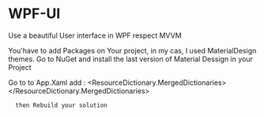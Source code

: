 # WPF-UI
Use a beautiful User interface in WPF respect MVVM


You'have to add Packages on Your project, in my cas, I used MaterialDesign themes.
Go to NuGet and install the last version of Material Dessign in your Project

Go to to App.Xaml add :
<ResourceDictionary.MergedDictionaries>
        <ResourceDictionary Source="pack://application:,,,/MaterialDesignThemes.Wpf;component/Themes/MaterialDesignTheme.Button.xaml" />
        <ResourceDictionary Source="pack://application:,,,/MaterialDesignThemes.Wpf;component/Themes/MaterialDesignTheme.PopupBox.xaml" />
        <ResourceDictionary Source="pack://application:,,,/MaterialDesignThemes.Wpf;component/Themes/MaterialDesignTheme.TextBlock.xaml" />
        <!-- throw in some extra colour for our floating action button -->
        <ResourceDictionary Source="pack://application:,,,/MaterialDesignColors;component/Themes/MaterialDesignColor.Green.Named.Primary.xaml" />
      </ResourceDictionary.MergedDictionaries>
      
      then Rebuild your solution
